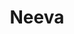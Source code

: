 ---
facebook: https://facebook.com/getneeva
linkedin: https://linkedin.com/company/neevaco
logohandle: neevaco
sort: neeva
title: Neeva
twitter: https://x.com/neevaco
website: https://neeva.co/
---
